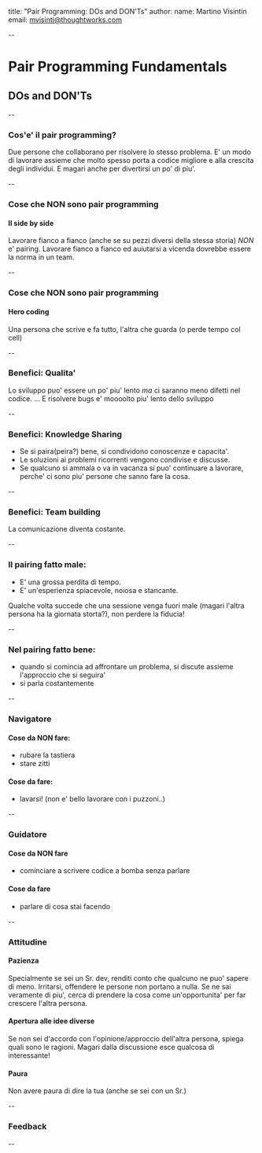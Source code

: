 title: "Pair Programming: DOs and DON'Ts"
author:
  name: Martino Visintin
  email: mvisinti@thoughtworks.com

--
# Pair Programming Fundamentals
## DOs and DON'Ts

--
### Cos'e' il pair programming?
Due persone che collaborano per risolvere lo stesso problema.
E' un modo di lavorare assieme che molto spesso porta a codice migliore e alla crescita degli individui.
E magari anche per divertirsi un po' di piu'.

--
### Cose che NON sono pair programming
#### Il side by side
Lavorare fianco a fianco (anche se su pezzi diversi della stessa storia) *NON* e' pairing.
Lavorare fianco a fianco ed auiutarsi a vicenda dovrebbe essere la norma in un team.

--
### Cose che NON sono pair programming
#### Hero coding
Una persona che scrive e fa tutto, l'altra che guarda (o perde tempo col cell)

--
### Benefici: Qualita'
Lo sviluppo puo' essere un po' piu' lento *ma* ci saranno meno difetti nel codice.
... E risolvere bugs e' moooolto piu' lento dello sviluppo

--
### Benefici: Knowledge Sharing
- Se si paira(peira?) bene, si condividono conoscenze e capacita'.
- Le soluzioni ai problemi ricorrenti vengono condivise e discusse.
- Se qualcuno si ammala o va in vacanza si puo' continuare a lavorare, perche' ci sono piu' persone che sanno fare la cosa.

--
### Benefici: Team building
La comunicazione diventa costante.

--
### Il pairing fatto male:
- E' una grossa perdita di tempo.
- E' un'esperienza spiacevole, noiosa e stancante.

Qualche volta succede che una sessione venga fuori male (magari l'altra persona ha la giornata storta?), non perdere la fiducia!

--
### Nel pairing fatto bene:
- quando si comincia ad affrontare un problema, si discute assieme l'approccio che si seguira'
- si parla costantemente

--
### Navigatore
#### Cose da NON fare:
- rubare la tastiera
- stare zitti

#### Cose da fare:
- lavarsi! (non e' bello lavorare con i puzzoni..)

--
### Guidatore

#### Cose da NON fare
- cominciare a scrivere codice a bomba senza parlare

#### Cose da fare
- parlare di cosa stai facendo

--
### Attitudine

#### Pazienza
Specialmente se sei un Sr. dev, renditi conto che qualcuno ne puo' sapere di meno. Irritarsi, offendere le persone non portano a nulla.
Se ne sai veramente di piu', cerca di prendere la cosa come un'opportunita' per far crescere l'altra persona.

#### Apertura alle idee diverse
Se non sei d'accordo con l'opinione/approccio dell'altra persona, spiega quali sono le ragioni. Magari dalla discussione esce qualcosa di interessante!

#### Paura
Non avere paura di dire la tua (anche se sei con un Sr.)

--
### Feedback

--
